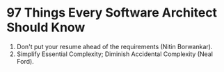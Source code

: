 # 97 Things Every Software Architect Should Know

1. Don't put your resume ahead of the requirements (Nitin Borwankar).
2. Simplify Essential Complexity; Diminish Accidental Complexity (Neal Ford).